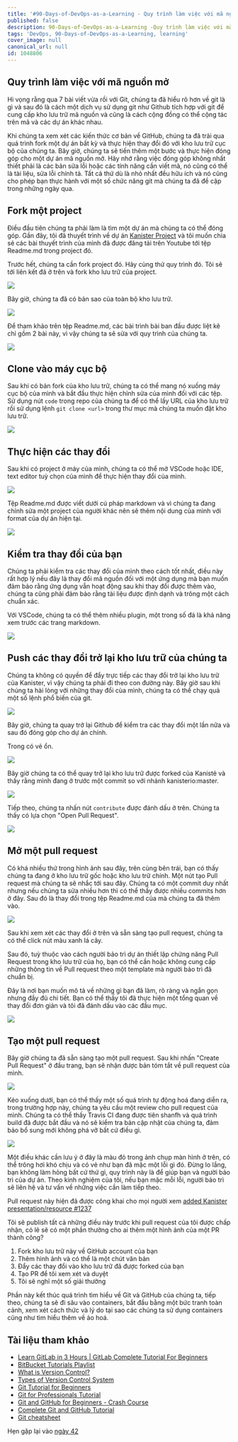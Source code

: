 ```yaml
---
title: '#90-Days-of-DevOps-as-a-Learning - Quy trình làm việc với mã nguồn mở - Ngày 41'
published: false
description: 90-Days-of-DevOps-as-a-Learning -Quy trình làm việc với mã nguồn mở
tags: 'DevOps, 90-Days-of-DevOps-as-a-Learning, learning'
cover_image: null
canonical_url: null
id: 1048806
---
```


## Quy trình làm việc với mã nguồn mở

Hi vọng rằng qua 7 bài viết vừa rồi với Git, chúng ta đã hiểu rõ hơn về git là gì và sau đó là cách một dịch vụ sử dụng git như Github tích hợp với git để cung cấp kho lưu trữ mã nguồn và cũng là cách cộng đồng có thể cộng tác trên mã và các dự án khác nhau. 

Khi chúng ta xem xét các kiến thức cơ bản về GitHub, chúng ta đã trải qua quá trình fork một dự án bất kỳ và thực hiện thay đổi đó với kho lưu trữ cục bộ của chúng ta. Bây giờ, chúng ta sẽ tiến thêm một bước và thực hiện đóng góp cho một dự án mã nguồn mở. Hãy nhớ rằng việc đóng góp không nhất thiết phải là các bản sửa lỗi hoặc các tính năng cần viết mã, nó cũng có thể là tài liệu, sửa lỗi chính tả. Tất cả thứ dù là nhỏ nhất đều hữu ích và nó cũng cho phép bạn thực hành với một số chức năng git mà chúng ta đã đề cập trong những ngày qua.

## Fork một project

Điều đầu tiên chúng ta phải làm là tìm một dự án mà chúng ta có thể đóng góp. Gần đây, tôi đã thuyết trình về dự án [Kanister Project](https://github.com/kanisterio/kanister) và tôi muốn chia sẻ các bài thuyết trình của mình đã được đăng tải trên Youtube tới tệp Readme.md trong project đó. 

Trước hết, chúng ta cần fork project đó. Hãy cùng thử quy trình đó. Tôi sẽ tới liên kết đã ở trên và fork kho lưu trữ của project.

![](../../Days/Images/Day41_Git1.png)

Bây giờ, chúng ta đã có bản sao của toàn bộ kho lưu trữ.

![](../../Days/Images/Day41_Git2.png)

Để tham khảo trên tệp Readme.md, các bài trình bài ban đầu được liệt kê chỉ gồm 2 bài này, vì vậy chúng ta sẽ sửa với quy trình của chúng ta.

![](../../Days/Images/Day41_Git3.png)

## Clone vào máy cục bộ

Sau khi có bản fork của kho lưu trữ, chúng ta có thể mang nó xuống máy cục bộ của mình và bắt đầu thực hiện chỉnh sửa của mình đối với các tệp. Sử dụng nút `code` trong repo của chúng ta để có thể lấy URL của kho lưu trữ rồi sử dụng lệnh `git clone <url>` trong thư mục mà chúng ta muốn đặt kho lưu trữ.

![](../../Days/Images/Day41_Git4.png)

## Thực hiện các thay đổi

Sau khi có project ở máy của mình, chúng ta có thể mở VSCode hoặc IDE, text editor tuỳ chọn của mình để thực hiện thay đổi của mình.

![](../../Days/Images/Day41_Git5.png)

Tệp Readme.md được viết dưới cú pháp markdown và vì chúng ta đang chỉnh sửa một project của người khác nên sẽ thêm nội dung của mình với format của dự án hiện tại.

![](../../Days/Images/Day41_Git6.png)

## Kiểm tra thay đổi của bạn


Chúng ta phải kiểm tra các thay đổi của mình theo cách tốt nhất, điều này rất hợp lý nếu đây là thay đổi mã nguồn đối với một ứng dụng mà bạn muốn đảm bảo rằng ứng dụng vẫn hoạt động sau khi thay đổi được thêm vào, chúng ta cũng phải đảm bảo rằng tài liệu được định dạnh và trông một cách chuẩn xác.

Với VSCode, chúng ta có thể thêm nhiều plugin, một trong số đá là khả năng xem trước các trang markdown.

![](../../Days/Images/Day41_Git7.png)

## Push các thay đổi trở lại kho lưu trữ của chúng ta

Chúng ta không có quyền để đẩy trực tiếp các thay đổi trở lại kho lưu trữ của Kanister, vì vậy chúng ta phải đi theo con đường này. Bây giờ sau khi chúng ta hài lòng với những thay đổi cùa mình, chúng ta có thể chạy quả một số lệnh phổ biến của git.

![](../../Days/Images/Day41_Git8.png)

Bây giờ, chúng ta quay trở lại Github để kiểm tra các thay đổi một lần nữa và sau đó đóng góp cho dự án chính.

Trong có vẻ ổn.

![](../../Days/Images/Day41_Git9.png)

Bây giờ chúng ta có thể quay trở lại kho lưu trữ được forked của Kanistẻ và thấy rằng mình đang ở trước một commit so với nhánh kanisterio:master.

![](../../Days/Images/Day41_Git10.png)

Tiếp theo, chúng ta nhấn nút `contribute` được đánh dấu ở trên. Chúng ta thấy có lựa chọn "Open Pull Request".

![](../../Days/Images/Day41_Git11.png)

## Mở một pull request

Có khá nhiều thứ trong hình ảnh sau đây, trên cùng bên trái, bạn có thấy chúng ta đang ở kho lưu trữ gốc hoặc kho lưu trữ chính. Một nút tạo Pull request mà chúng ta sẽ nhắc tới sau đây. Chúng ta có một commit duy nhất nhưng nếu chúng ta sửa nhiều hơn thì có thể thấy được nhiều commits hơn ở đây. Sau đó là thay đổi trong tệp Readme.md của mà chúng ta đã thêm vào.

![](../../Days/Images/Day41_Git12.png)


Sau khi xem xét các thay đổi ở trên và sẵn sàng tạo pull request, chúng ta có thể click nút màu xanh lá cây.

Sau đó, tuỳ thuộc vào cách người bảo trì dự án thiết lập chứng năng Pull Request trong kho lưu trữ của họ, bạn có thể cần hoặc không cung cấp những thông tin về Pull request theo một template mà người bảo trì đã chuẩn bị.

Đây là nơi bạn muốn mô tả về những gì bạn đã làm, rõ ràng và ngắn gọn nhưng đầy đủ chi tiết. Bạn có thể thấy tôi đã thực hiện một tổng quan về thay đổi đơn giản và tôi đã đánh dấu vào các đầu mục.

![](../../Days/Images/Day41_Git13.png)

## Tạo một pull request

Bây giờ chúng ta đã sẵn sàng tạo một pull request. Sau khi nhấn "Create Pull Request" ở đầu trang, bạn sẽ nhận được bản tóm tắt về pull request của mình.

![](../../Days/Images/Day41_Git14.png)

Kéo xuống dưới, bạn có thể thấy một số quá trình tự động hoá đang diễn ra, trong trường hợp này, chúng ta yêu cầu một review cho pull request của mình. Chúng ta có thể thấy Travis CI đang được tiên shanfh và quá trình build đã được bắt đầu và nó sẽ kiểm tra bản cập nhật của chúng ta, đảm bảo bổ sung mới không phá vỡ bất cứ điều gì.

![](../../Days/Images/Day41_Git15.png)

Một điều khác cần lưu ý ở đây là màu đỏ trong ảnh chụp màn hình ở trên, có thể trông hơi khó chịu và có vẻ như bạn đã mặc một lỗi gì đó. Đừng lo lắng, bạn không làm hỏng bất cứ thứ gì, quy trình này là để giúp bạn và người bảo trì của dự án. Theo kinh nghiệm của tôi, nếu bạn mặc mỗi lỗi, người bảo trì sẽ liên hệ và tư vấn về những việc cần làm tiếp theo.

Pull request này hiện đã được công khai cho mọi người xem [added Kanister presentation/resource #1237](https://github.com/kanisterio/kanister/pull/1237)

Tôi sẽ publish tất cả những điều này trước khi pull request của tôi được chấp nhận, có lẽ sẽ có một phần thưởng cho ai thêm một hình ảnh của một PR thành công?

1. Fork kho lưu trữ này về GitHub account của bạn
2. Thêm hình ảnh và có thể là một chút văn bản
3. Đẩy các thay đổi vào kho lưu trữ đã được forked của bạn
4. Tạo PR để tôi xem xét và duyệt
5. Tôi sẽ nghĩ một số giải thưởng

Phần này kết thúc quá trình tìm hiểu về Git và GitHub của chúng ta, tiếp theo, chúng ta sẽ đi sâu vào containers, bắt đầu bằng một bức tranh toàn cảnh, xem xét cách thức và lý do tại sao các chúng ta sử dụng containers cũng như tìm hiểu thêm về ảo hoá.

## Tài liệu tham khảo

- [Learn GitLab in 3 Hours | GitLab Complete Tutorial For Beginners](https://www.youtube.com/watch?v=8aV5AxJrHDg)
- [BitBucket Tutorials Playlist](https://www.youtube.com/watch?v=OMLh-5O6Ub8&list=PLaD4FvsFdarSyyGl3ooAm-ZyAllgw_AM5)
- [What is Version Control?](https://www.youtube.com/watch?v=Yc8sCSeMhi4)
- [Types of Version Control System](https://www.youtube.com/watch?v=kr62e_n6QuQ)
- [Git Tutorial for Beginners](https://www.youtube.com/watch?v=8JJ101D3knE&t=52s)
- [Git for Professionals Tutorial](https://www.youtube.com/watch?v=Uszj_k0DGsg)
- [Git and GitHub for Beginners - Crash Course](https://www.youtube.com/watch?v=RGOj5yH7evk&t=8s)
- [Complete Git and GitHub Tutorial](https://www.youtube.com/watch?v=apGV9Kg7ics)
- [Git cheatsheet](https://www.atlassian.com/git/tutorials/atlassian-git-cheatsheet)

Hẹn gặp lại vào [ngày 42](day42.md)
